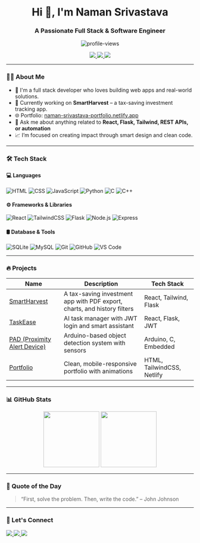 <h1 align="center">Hi 👋, I'm Naman Srivastava</h1>
<h3 align="center">A Passionate Full Stack & Software Engineer</h3>

<p align="center">
  <img src="https://komarev.com/ghpvc/?username=naman-srivastava&label=Profile%20views&color=0e75b6&style=flat" alt="profile-views" />
</p>

<p align="center">
  <a href="https://naman-srivastava-portfolio.netlify.app/" target="_blank">
    <img src="https://img.shields.io/badge/Portfolio-naman--srivastava--portfolio.netlify.app-009688?style=for-the-badge&logo=web&logoColor=white" />
  </a>
  <a href="https://www.linkedin.com/in/naman-srivastava-3505b6326/" target="_blank">
    <img src="https://img.shields.io/badge/LinkedIn-Naman%20Srivastava-0A66C2?style=for-the-badge&logo=linkedin&logoColor=white" />
  </a>
  <a href="mailto:your.email@example.com">
    <img src="https://img.shields.io/badge/Gmail-Contact%20Me-D14836?style=for-the-badge&logo=gmail&logoColor=white" />
  </a>
</p>

---

### 🧑‍💻 About Me

- 🚀 I'm a full stack developer who loves building web apps and real-world solutions.
- 🔭 Currently working on **SmartHarvest** – a tax-saving investment tracking app.
- 🌐 Portfolio: [naman-srivastava-portfolio.netlify.app](https://naman-srivastava-portfolio.netlify.app/)
- 💬 Ask me about anything related to **React, Flask, Tailwind, REST APIs, or automation**
- 📈 I’m focused on creating impact through smart design and clean code.

---

### 🛠️ Tech Stack

#### 💻 Languages
![HTML](https://img.shields.io/badge/-HTML5-E34F26?logo=html5&logoColor=white&style=flat)
![CSS](https://img.shields.io/badge/-CSS3-1572B6?logo=css3&logoColor=white&style=flat)
![JavaScript](https://img.shields.io/badge/-JavaScript-F7DF1E?logo=javascript&logoColor=black&style=flat)
![Python](https://img.shields.io/badge/-Python-3776AB?logo=python&logoColor=white&style=flat)
![C](https://img.shields.io/badge/-C-00599C?logo=c&logoColor=white&style=flat)
![C++](https://img.shields.io/badge/-C++-00599C?logo=c%2B%2B&logoColor=white&style=flat)

#### ⚙️ Frameworks & Libraries
![React](https://img.shields.io/badge/-React-61DAFB?logo=react&logoColor=black&style=flat)
![TailwindCSS](https://img.shields.io/badge/-TailwindCSS-06B6D4?logo=tailwindcss&logoColor=white&style=flat)
![Flask](https://img.shields.io/badge/-Flask-000000?logo=flask&logoColor=white&style=flat)
![Node.js](https://img.shields.io/badge/-Node.js-339933?logo=node.js&logoColor=white&style=flat)
![Express](https://img.shields.io/badge/-Express.js-000000?logo=express&logoColor=white&style=flat)

#### 🛢️ Database & Tools
![SQLite](https://img.shields.io/badge/-SQLite-003B57?logo=sqlite&logoColor=white&style=flat)
![MySQL](https://img.shields.io/badge/-MySQL-4479A1?logo=mysql&logoColor=white&style=flat)
![Git](https://img.shields.io/badge/-Git-F05032?logo=git&logoColor=white&style=flat)
![GitHub](https://img.shields.io/badge/-GitHub-181717?logo=github&logoColor=white&style=flat)
![VS Code](https://img.shields.io/badge/-VSCode-007ACC?logo=visual-studio-code&logoColor=white&style=flat)

---

### 🔥 Projects

| Name | Description | Tech Stack |
|------|-------------|------------|
| [SmartHarvest](https://github.com/naman-srivastava/SmartHarvest) | A tax-saving investment app with PDF export, charts, and history filters | React, Tailwind, Flask |
| [TaskEase](https://github.com/naman-srivastava/TaskEase) | AI task manager with JWT login and smart assistant | React, Flask, JWT |
| [PAD (Proximity Alert Device)](https://github.com/naman-srivastava/PAD) | Arduino-based object detection system with sensors | Arduino, C, Embedded |
| [Portfolio](https://naman-srivastava-portfolio.netlify.app/) | Clean, mobile-responsive portfolio with animations | HTML, TailwindCSS, Netlify |

---

### 📊 GitHub Stats

<p align="center">
  <img src="https://github-readme-stats.vercel.app/api?username=naman-srivastava&show_icons=true&theme=tokyonight" height="150" />
  <img src="https://github-readme-stats.vercel.app/api/top-langs/?username=naman-srivastava&layout=compact&theme=tokyonight" height="150" />
</p>

---

### 🌟 Quote of the Day
> “First, solve the problem. Then, write the code.” – John Johnson

---

### 🎯 Let's Connect

<p align="left">
  <a href="https://www.linkedin.com/in/naman-srivastava-3505b6326/" target="_blank">
    <img src="https://img.shields.io/badge/LinkedIn-Naman%20Srivastava-blue?style=for-the-badge&logo=linkedin&logoColor=white" />
  </a>
  <a href="mailto:your.email@example.com">
    <img src="https://img.shields.io/badge/Gmail-Email%20Me-red?style=for-the-badge&logo=gmail&logoColor=white" />
  </a>
  <a href="https://naman-srivastava-portfolio.netlify.app/" target="_blank">
    <img src="https://img.shields.io/badge/Visit%20My%20Portfolio-009688?style=for-the-badge&logo=webflow&logoColor=white" />
  </a>
</p>
